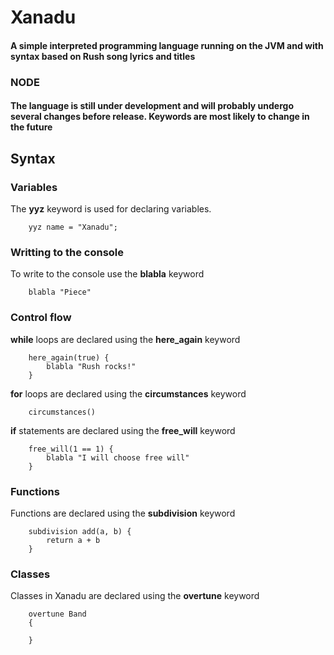 # Xanadu

#### A simple interpreted programming language running on the JVM and with syntax based on Rush song lyrics and titles

### NODE

#### The language is still under development and will probably undergo several changes before release. Keywords are most likely to change in the future

## Syntax

### Variables

The **yyz** keyword is used for declaring variables.

        yyz name = "Xanadu";

### Writting to the console

To write to the console use the **blabla** keyword 

        blabla "Piece"

### Control flow

**while** loops are declared using the **here_again** keyword 

        here_again(true) {
            blabla "Rush rocks!"
        }

**for** loops are declared using the **circumstances** keyword 

        circumstances()

**if** statements are declared using the **free_will** keyword

        free_will(1 == 1) {
            blabla "I will choose free will"
        }

### Functions

Functions are declared using the **subdivision** keyword 

        subdivision add(a, b) {
            return a + b
        }

### Classes

Classes in Xanadu are declared using the **overtune** keyword

        overtune Band
        {

        }
